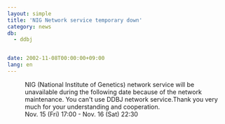 ```yaml
---
layout: simple
title: 'NIG Network service temporary down'
category: news
db:
  - ddbj


date: 2002-11-08T00:00:00+09:00
lang: en
---
```


<dd>NIG (National Institute of Genetics) network service will be unavailable during the following date because of the network maintenance. You can't use DDBJ network service.Thank you very much for your understanding and cooperation.<br>
<dd>Nov. 15 (Fri) 17:00 - Nov. 16 (Sat) 22:30</dd>
</dd>
